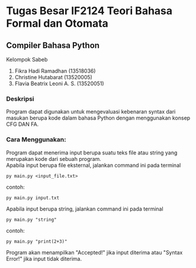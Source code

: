 # Tugas Besar IF2124 Teori Bahasa Formal dan Otomata
## Compiler Bahasa Python
Kelompok Sabeb
1. Fikra Hadi Ramadhan (13518036) 
2. Christine Hutabarat (13520005) 
3. Flavia Beatrix Leoni A. S. (13520051) 

### Deskripsi
Program dapat digunakan untuk mengevaluasi kebenaran syntax dari masukan berupa kode dalam bahasa Python dengan menggunakan konsep CFG DAN FA.

### Cara Menggunakan:
Program dapat menerima input berupa suatu teks file atau string yang merupakan kode dari sebuah program.  
Apabila input berupa file eksternal, jalankan command ini pada terminal  
```
py main.py <input_file.txt>
```  
contoh:  
```
py main.py input.txt
```
Apabila input berupa string, jalankan command ini pada terminal    
```
py main.py "string"
```  
contoh:  
```
py main.py "print(2+3)"
```
Program akan menampilkan "Accepted!" jika input diterima atau "Syntax Error!" jika input tidak diterima.  